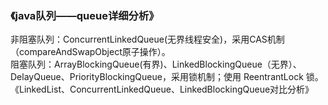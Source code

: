 ### 《java队列——queue详细分析》

非阻塞队列：ConcurrentLinkedQueue(无界线程安全)，采用CAS机制（compareAndSwapObject原子操作）。  
阻塞队列：ArrayBlockingQueue(有界)、LinkedBlockingQueue（无界）、DelayQueue、PriorityBlockingQueue，采用锁机制；使用 ReentrantLock 锁。
《LinkedList、ConcurrentLinkedQueue、LinkedBlockingQueue对比分析》
